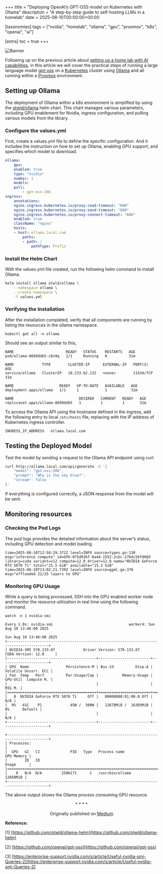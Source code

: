 +++
title = "Deploying OpenAI’s GPT-OSS model on Kubernetes with Ollama"
description = "A step-by-step guide to self-hosting LLMs in a homelab"
date = 2025-08-10T00:00:00+00:00

[taxonomies]
tags = ["nvidia", "homelab", "ollama", "gpu", "proxmox", "k8s", "openai", "ai"]

[extra]
toc = true
+++

![Banner](https://cdn-images-1.medium.com/max/3840/1*egjv9_E9eIkSWJP-s2OARQ.jpeg)

Following up on the previous article about [setting up a home lab with AI capabilities](https://medium.com/@madhankumaravelu93/adding-nvidia-gpu-boost-to-proxmox-k8s-using-pulumi-and-kubespray-d5d9d3dace94), in this article we will cover the practical steps of running a large language model [gpt-oss](https://github.com/openai/gpt-oss) on a [Kubernetes](https://kubernetes.io/) cluster using [Ollama](https://ollama.com/) and all running within a [Proxmox](https://www.proxmox.com/en/) environment.

## Setting up Ollama

The deployment of Ollama within a k8s environment is simplified by using the [otwld/ollama](https://github.com/otwld/ollama-helm) helm chart. This chart manages various parameters, including GPU enablement for Nvidia, ingress configuration, and pulling various models from the library.

### Configure the values.yml

First, create a values.yml file to define the specific configuration. And it includes the instruction on how to set up Ollama, enabling GPU support, and specifies which model to download.

```yml
ollama:
    gpu:
    enabled: true
    type: "nvidia"
    number: 1
    models:
    pull:
        - gpt-oss:20b
ingress:
    annotations:
    nginx.ingress.kubernetes.io/proxy-read-timeout: "600"
    nginx.ingress.kubernetes.io/proxy-send-timeout: "600"
    nginx.ingress.kubernetes.io/proxy-connect-timeout: "600"
    enabled: true
    className: "nginx"
    hosts:
    - host: ollama.local.com
        paths:
        - path: /
            pathType: Prefix
```

### Install the Helm Chart

With the values.yml file created, run the following helm command to install Ollama.

```sh
helm install ollama otwld/ollama \
    --namespace ollama \
    --create-namespace \
    -f values.yml
```

### Verifying the Installation

After the installation completed, verify that all components are running by listing the resources in the ollama namespace.

`kubectl get all -n ollama`

Should see an output similar to this,

```
NAME                        READY   STATUS    RESTARTS   AGE
pod/ollama-8699ddb5-c6n9q   1/1     Running   0          31m

NAME             TYPE        CLUSTER-IP      EXTERNAL-IP   PORT(S)     AGE
service/ollama   ClusterIP   10.233.62.132   <none>        11434/TCP   31m

NAME                     READY   UP-TO-DATE   AVAILABLE   AGE
deployment.apps/ollama   1/1     1            1           31m

NAME                              DESIRED   CURRENT   READY   AGE
replicaset.apps/ollama-8699ddb5   1         1         1       31m
```

To access the Ollama API using the hostname defined in the ingress, add the following entry to local `/etc/hosts` file, replacing with the IP address of Kubernetes ingress controller.

    INGRESS_IP_ADDRESS   ollama.local.com

## Testing the Deployed Model

Test the model by sending a request to the Ollama API endpoint using curl.

```sh
curl http://ollama.local.com/api/generate -d '{
    "model": "gpt-oss:20b",
    "prompt": "Why is the sky blue?",
    "stream": false
}'
```

If everything is configured correctly, a JSON response from the model will be sent.

## Monitoring resources

### Checking the Pod Logs

The pod logs provides the detailed information about the server’s status, including GPU detection and model loading.

    time=2025-08-10T12:58:29.372Z level=INFO source=types.go:130 msg="inference compute" id=GPU-075d926f-8a44-1552-2cbc-276dc5bfd68d library=cuda variant=v12 compute=12.0 driver=12.8 name="NVIDIA GeForce RTX 5070 Ti" total="15.5 GiB" available="15.3 GiB"
    time=2025-08-10T13:02:21.739Z level=INFO source=ggml.go:378 msg="offloaded 22/25 layers to GPU"

### Monitoring GPU Usage

While a query is being processed, SSH into the GPU enabled worker node and monitor the resource utilization in real time using the following command.

`watch -n 1 nvidia-smi`

```
Every 1.0s: nvidia-smi                                   worker4: Sun Aug 10 13:46:00 2025

Sun Aug 10 13:46:00 2025
+-----------------------------------------------------------------------------------------+
| NVIDIA-SMI 570.133.07             Driver Version: 570.133.07     CUDA Version: 12.8     |
|-----------------------------------------+------------------------+----------------------+
| GPU  Name                 Persistence-M | Bus-Id          Disp.A | Volatile Uncorr. ECC |
| Fan  Temp   Perf          Pwr:Usage/Cap |           Memory-Usage | GPU-Util  Compute M. |
|                                         |                        |               MIG M. |
|=========================================+========================+======================|
|   0  NVIDIA GeForce RTX 5070 Ti     Off |   00000000:01:00.0 Off |                  N/A |
|  0%   41C    P1             45W /  300W |   12678MiB /  16303MiB |      0%      Default |
|                                         |                        |                  N/A |
+-----------------------------------------+------------------------+----------------------+

+-----------------------------------------------------------------------------------------+
| Processes:                                                                              |
|  GPU   GI   CI              PID   Type   Process name                        GPU Memory |
|        ID   ID                                                               Usage      |
|=========================================================================================|
|    0   N/A  N/A         2506171      C   /usr/bin/ollama                       12668MiB |
+-----------------------------------------------------------------------------------------+

```

The above output shows the Ollama process consuming GPU resource.

<div align="center">* * * *</div>

<center>

Originally published on [Medium](https://medium.com/@madhankumaravelu93/deploying-openais-gpt-oss-model-on-kubernetes-with-ollama-dec1efb158fb)

</center>

**Reference:**

[1] [https://github.com/otwld/ollama-helm](https://github.com/otwld/ollama-helm)

[2] [https://github.com/openai/gpt-oss](https://github.com/openai/gpt-oss)

[3] [https://enterprise-support.nvidia.com/s/article/Useful-nvidia-smi-Queries-2](https://enterprise-support.nvidia.com/s/article/Useful-nvidia-smi-Queries-2)
